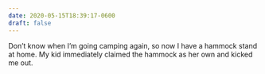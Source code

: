 ```yaml
---
date: 2020-05-15T18:39:17-0600
draft: false
---
```


Don’t know when I’m going camping again, so now I have a hammock stand at home. My kid immediately claimed the hammock as her own and kicked me out.

